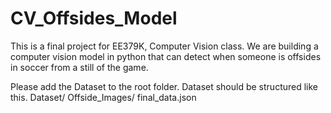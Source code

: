 # CV_Offsides_Model
This is a final project for EE379K, Computer Vision class. We are building a computer vision model in python that can detect when someone is offsides in soccer from a still of the game.

Please add the Dataset to the root folder.
Dataset should be structured like this.
  Dataset/
        Offside_Images/
        final_data.json
